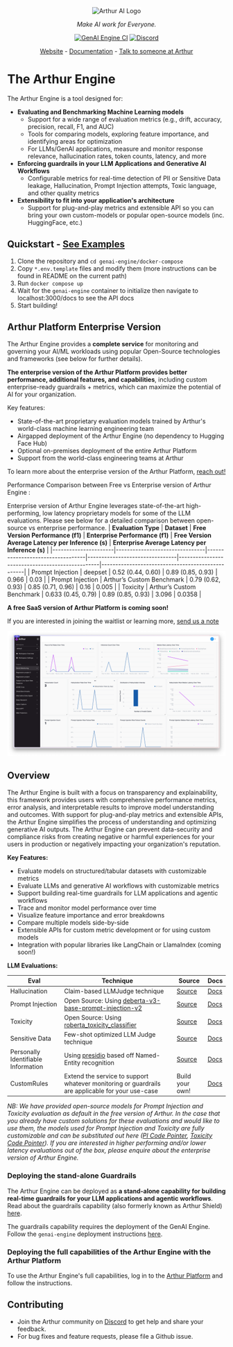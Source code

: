 <div align="center">

<img src="https://cdn.prod.website-files.com/6230fe4706acf355d38b2d54/65b98b3564bb58c88c0a1b66_arthur-logo-light-nav.svg" alt="Arthur AI Logo" width="300" style="background-color: white;"/>

<i>Make AI work for Everyone.</i>

[![GenAI Engine CI](https://github.com/arthur-ai/arthur-engine-temp/actions/workflows/genai-engine-workflow.yml/badge.svg)](actions?query=workflow%3A%22%22GenAI+Engine+Workflow%22%22++)
[![Discord](https://img.shields.io/badge/Discord-Arthur-blue?logo=discord&logoColor=white)](https://discord.gg/tdfUAtaVHz)

[Website](https://arthur.ai) - [Documentation](https://shield.docs.arthur.ai/docs) - [Talk to someone at Arthur](https://www.arthur.ai/arthur-book-a-demo)

</div>

# The Arthur Engine

The Arthur Engine is a tool designed for:

- **Evaluating and Benchmarking Machine Learning models**
  - Support for a wide range of evaluation metrics (e.g., drift, accuracy, precision, recall, F1, and AUC)
  - Tools for comparing models, exploring feature importance, and identifying areas for optimization
  - For LLMs/GenAI applications, measure and monitor response relevance, hallucination rates, token counts, latency, and more
- **Enforcing guardrails in your LLM Applications and Generative AI Workflows**
  - Configurable metrics for real-time detection of PII or Sensitive Data leakage, Hallucination, Prompt Injection attempts, Toxic language, and other quality metrics
- **Extensibility to fit into your application's architecture**
  - Support for plug-and-play metrics and extensible API so you can bring your own custom-models or popular open-source models (inc. HuggingFace, etc.)

## Quickstart - [See Examples](https://github.com/arthur-ai/engine-examples/)

1. Clone the repository and `cd genai-engine/docker-compose`
2. Copy `*.env.template` files and modify them (more instructions can be found in README on the current path)
3. Run `docker compose up`
4. Wait for the `genai-engine` container to initialize then navigate to localhost:3000/docs to see the API docs
5. Start building!

## Arthur Platform Enterprise Version

The Arthur Engine provides a **complete service** for monitoring and governing your AI/ML workloads using popular Open-Source technologies and frameworks (see below for further details).

**The enterprise version of the Arthur Platform provides better performance, additional features, and capabilities**, including custom enterprise-ready guardrails + metrics, which can maximize the potential of AI for your organization.

Key features:

- State-of-the-art proprietary evaluation models trained by Arthur's world-class machine learning engineering team
- Airgapped deployment of the Arthur Engine (no dependency to Hugging Face Hub)
- Optional on-premises deployment of the entire Arthur Platform
- Support from the world-class engineering teams at Arthur

To learn more about the enterprise version of the Arthur Platform, [reach out!](https://www.arthur.ai/arthur-book-a-demo)

Performance Comparison between Free vs Enterprise version of Arthur Engine :

Enterprise version of Arthur Engine leverages state-of-the-art high-performing, low latency proprietary models for some of the LLM evaluations. Please see below for a detailed comparison between open-source vs enterprise performance.
| **Evaluation Type**  | **Dataset**                     | **Free Version Performance (f1)** | **Enterprise Performance (f1)** | **Free Version Average Latency per Inference (s)** | **Enterprise Average Latency per Inference (s)** |
|----------------------|--------------------------------|----------------------------------|--------------------------------|-------------------------------------------------|--------------------------------------------------|
| Prompt Injection    | deepset                        | 0.52 (0.44, 0.60)               | 0.89 (0.85, 0.93)              | 0.966                                           | 0.03                                             |
| Prompt Injection    | Arthur’s Custom Benchmark      | 0.79 (0.62, 0.93)               | 0.85 (0.71, 0.96)              | 0.16                                            | 0.005                                            |
| Toxicity           | Arthur’s Custom Benchmark      | 0.633 (0.45, 0.79)              | 0.89 (0.85, 0.93)              | 3.096                                           | 0.0358                                           |




**A free SaaS version of Arthur Platform is coming soon!**

If you are interested in joining the waitlist or learning more, [send us a note](https://www.arthur.ai/waitlist)

![Arthur GenAI Evals](./docs/images/arthur-genai.png)

## Overview

The Arthur Engine is built with a focus on transparency and explainability, this framework provides users with comprehensive performance metrics, error analysis, and interpretable results to improve model understanding and outcomes.
With support for plug-and-play metrics and extensible APIs, the Arthur Engine simplifies the process of understanding and optimizing generative AI outputs.
The Arthur Engine can prevent data-security and compliance risks from creating negative or harmful experiences for your users in production or negatively impacting your organization's reputation.

**Key Features:**

- Evaluate models on structured/tabular datasets with customizable metrics
- Evaluate LLMs and generative AI workflows with customizable metrics
- Support building real-time guardrails for LLM applications and agentic workflows
- Trace and monitor model performance over time
- Visualize feature importance and error breakdowns
- Compare multiple models side-by-side
- Extensible APIs for custom metric development or for using custom models
- Integration with popular libraries like LangChain or LlamaIndex (coming soon!)

**LLM Evaluations:**

| Eval                                | Technique                                                                                                         | Source                                                                        | Docs                                                        |
| ----------------------------------- | ----------------------------------------------------------------------------------------------------------------- | ----------------------------------------------------------------------------- | ----------------------------------------------------------- |
| Hallucination                       | Claim-based LLMJudge technique                                                                                    | [Source](genai-engine/genai_engine/scorer/checks/hallucination/v2.py)               | [Docs](https://shield.docs.arthur.ai/docs/hallucination)    |
| Prompt Injection                    | Open Source: Using [deberta-v3-base-prompt-injection-v2](https://huggingface.co/protectai/deberta-v3-base-prompt-injection-v2) | [Source](genai-engine/genai_engine/scorer/checks/prompt_injection/classifier.py)    | [Docs](https://shield.docs.arthur.ai/docs/prompt-injection) |
| Toxicity                            | Open Source: Using [roberta_toxicity_classifier](https://huggingface.co/s-nlp/roberta_toxicity_classifier)                     | [Source](genai-engine/genai_engine/scorer/checks/toxicity/toxicity.py)              | [Docs](https://shield.docs.arthur.ai/docs/toxicity)         |
| Sensitive Data                      | Few-shot optimized LLM Judge technique                                                                             | [Source](genai-engine/genai_engine/scorer/checks/sensitive_data/custom_examples.py) | [Docs](https://shield.docs.arthur.ai/docs/sensitive-data)   |
| Personally Identifiable Information | Using [presidio](https://github.com/microsoft/presidio) based off Named-Entity recognition                        | [Source](genai-engine/genai_engine/scorer/checks/pii/classifier.py)                 | [Docs](https://shield.docs.arthur.ai/docs/pii-leakage)      |
| CustomRules                         | Extend the service to support whatever monitoring or guardrails are applicable for your use-case                  | Build your own!                                                               | [Docs](https://shield.docs.arthur.ai/docs/custom-rules)     |

_NB: We have provided open-source models for Prompt Injection and Toxicity evaluation as default in the free version of Arthur. In the case that you already have custom solutions for these evaluations and would like to use them, the models used for Prompt Injection and Toxicity are fully customizable and can be substituted out here ([PI Code Pointer](genai-engine/genai_engine/scorer/checks/prompt_injection/classifier.py#L20), [Toxicity Code Pointer](genai-engine/genai_engine/scorer/checks/toxicity/toxicity.py#L29)). If you are interested in higher performing and/or lower latency evaluations out of the box, please enquire about the enterprise version of Arthur Engine._
### Deploying the stand-alone Guardrails

The Arthur Engine can be deployed as **a stand-alone capability for building real-time guardrails for your LLM applications and agentic workflows**. Read about the guardrails capability (also formerly known as Arthur Shield) [here](https://shield.docs.arthur.ai).

The guardrails capability requires the deployment of the GenAI Engine. Follow the `genai-engine` deployment instructions [here](genai-engine/README.md).

### Deploying the full capabilities of the Arthur Engine with the Arthur Platform

To use the Arthur Engine's full capabilities, log in to the [Arthur Platform](https://platform.arthur.ai) and follow the instructions.

## Contributing

- Join the Arthur community on [Discord](https://discord.gg/tdfUAtaVHz) to get help and share your feedback.
- For bug fixes and feature requests, please file a Github issue.
